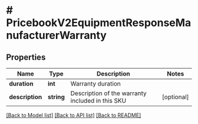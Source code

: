 # # PricebookV2EquipmentResponseManufacturerWarranty

## Properties

Name | Type | Description | Notes
------------ | ------------- | ------------- | -------------
**duration** | **int** | Warranty duration |
**description** | **string** | Description of the warranty included in this SKU | [optional]

[[Back to Model list]](../../README.md#models) [[Back to API list]](../../README.md#endpoints) [[Back to README]](../../README.md)
